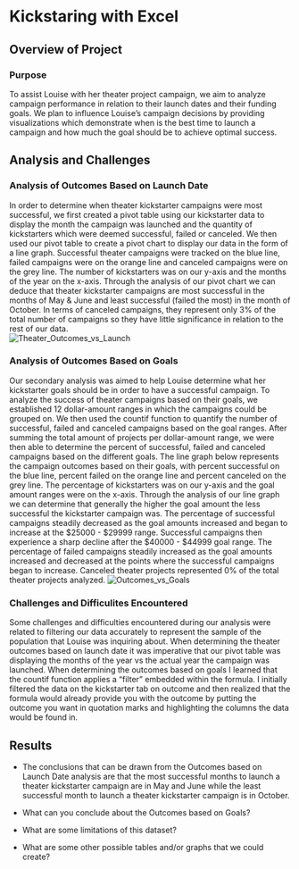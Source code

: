 # Kickstaring with Excel

## Overview of Project

### Purpose
To assist Louise with her theater project campaign, we aim to analyze campaign performance in relation to their launch  dates and their funding goals. We plan to influence Louise’s campaign decisions by providing visualizations which demonstrate when is the best time to launch a campaign and how much the goal should be to achieve optimal success. 
## Analysis and Challenges 

### Analysis of Outcomes Based on Launch Date 
In order to determine when theater kickstarter campaigns were most successful, we first created a pivot table using our kickstarter data to display the month the campaign was launched and the quantity of kickstarters which were deemed successful, failed or canceled. We then used our pivot table to create a pivot chart to display our data in the form of a line graph. Successful theater campaigns were tracked on the blue line, failed campaigns were on the orange line and canceled campaigns were on the grey line. The number of kickstarters was on our y-axis and the months of the year on the x-axis. Through the analysis of our pivot chart we can deduce that theater kickstarter campaigns are most successful in the months of May & June and least successful (failed the most) in the month of October. In terms of canceled campaigns, they represent only 3% of the total number of campaigns so they have little significance in relation to the rest of our data.  
![Theater_Outcomes_vs_Launch](https://user-images.githubusercontent.com/91925639/137608531-4e099f5a-2287-46d8-8b00-e1d87cb6e19a.png)
### Analysis of Outcomes Based on Goals
Our secondary analysis was aimed to help Louise determine what her kickstarter goals should be in order to have a successful campaign. To analyze the success of theater campaigns based on their goals, we established 12 dollar-amount ranges in which the campaigns could be grouped on. We then used the countif function to quantify the number of successful, failed and canceled campaigns based on the goal ranges. After summing the total amount of projects per dollar-amount range, we were then able to determine the percent of successful, failed and canceled campaigns based on the different goals. The line graph below represents the campaign outcomes based on their goals, with percent successful on the blue line, percent failed on the orange line and percent canceled on the grey line. The percentage of kickstarters was on our y-axis and the goal amount ranges were on the x-axis. Through the analysis of our line graph we can determine that generally the higher the goal amount the less successful the kickstarter campaign was. The percentage of successful campaigns steadily decreased as the goal amounts increased and began to increase at the $25000 - $29999 range. Successful campaigns then experience a sharp decline after the $40000 - $44999 goal range. The percentage of failed campaigns steadily increased as the goal amounts increased and decreased at the points where the successful campaigns began to increase. Canceled theater projects represented 0% of the total theater projects analyzed. 
![Outcomes_vs_Goals](https://user-images.githubusercontent.com/91925639/137608590-98c89c13-80c9-45fd-9042-76ed611b3d25.png)
### Challenges and Difficulites Encountered 
Some challenges and difficulties encountered during our analysis were related to filtering our data accurately to represent the sample of the population that Louise was inquiring about. When determining the theater outcomes based on launch date it was imperative that our pivot table was displaying the months of the year vs the actual year the campaign was launched. When determining the outcomes based on goals I learned that the countif function applies a “filter” embedded within the formula. I initially filtered the data on the kickstarter tab on outcome and then realized that the formula would already provide you with the outcome by putting the outcome you want in quotation marks and highlighting the columns the data would be found in. 
## Results 
- The conclusions that can be drawn from the Outcomes based on Launch Date analysis are that the most successful months to launch a theater kickstarter campaign are in May and June while the least successful month to launch a theater kickstarter campaign is in October. 

- What can you conclude about the Outcomes based on Goals?

- What are some limitations of this dataset? 

- What are some other possible tables and/or graphs that we could create? 
